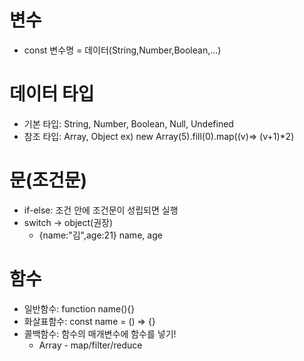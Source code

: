 # 변수

- const 변수명 = 데이터(String,Number,Boolean,...)

# 데이터 타입

- 기본 타입: String, Number, Boolean, Null, Undefined
- 참조 타입: Array, Object
  ex) new Array(5).fill(0).map((v)=> (v+1)\*2)

# 문(조건문)

- if-else: 조건 안에 조건문이 성립되면 실행
- switch -> object(권장)
  - {name:"김",age:21} name, age

# 함수

- 일반함수: function name(){}
- 화살표함수: const name = () => {}
- 콜백함수: 함수의 매개변수에 함수를 넣기!
  - Array - map/filter/reduce
